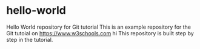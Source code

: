 # hello-world
Hello World repository for Git tutorial
This is an example repository for the Git tutoial on https://www.w3schools.com
hi 
This repository is built step by step in the tutorial. 